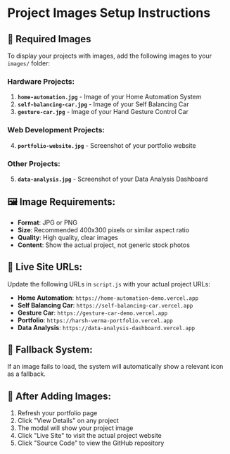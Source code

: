 # Project Images Setup Instructions

## 📁 **Required Images**

To display your projects with images, add the following images to your `images/` folder:

### **Hardware Projects:**
1. **`home-automation.jpg`** - Image of your Home Automation System
2. **`self-balancing-car.jpg`** - Image of your Self Balancing Car
3. **`gesture-car.jpg`** - Image of your Hand Gesture Control Car

### **Web Development Projects:**
4. **`portfolio-website.jpg`** - Screenshot of your portfolio website

### **Other Projects:**
5. **`data-analysis.jpg`** - Screenshot of your Data Analysis Dashboard

## 🖼️ **Image Requirements:**
- **Format**: JPG or PNG
- **Size**: Recommended 400x300 pixels or similar aspect ratio
- **Quality**: High quality, clear images
- **Content**: Show the actual project, not generic stock photos

## 🔗 **Live Site URLs:**
Update the following URLs in `script.js` with your actual project URLs:

- **Home Automation**: `https://home-automation-demo.vercel.app`
- **Self Balancing Car**: `https://self-balancing-car.vercel.app`
- **Gesture Car**: `https://gesture-car-demo.vercel.app`
- **Portfolio**: `https://harsh-verma-portfolio.vercel.app`
- **Data Analysis**: `https://data-analysis-dashboard.vercel.app`

## 📝 **Fallback System:**
If an image fails to load, the system will automatically show a relevant icon as a fallback.

## 🚀 **After Adding Images:**
1. Refresh your portfolio page
2. Click "View Details" on any project
3. The modal will show your project image
4. Click "Live Site" to visit the actual project website
5. Click "Source Code" to view the GitHub repository
